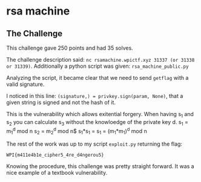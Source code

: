 rsa machine
===============

The Challenge
------------------

This challenge gave 250 points and had 35 solves.

The challenge description said: `nc rsamachine.wpictf.xyz 31337 (or 31338 or 31339)`.
Additionally a python script was given: `rsa_machine_public.py`

Analyzing the script, it became clear that we need to send `getflag` with a valid signature.

I noticed in this line: `(signature,) = privkey.sign(param, None)`, 
that a given string is signed and not the hash of it. 

This is the vulnerability which allows exitential forgery.
When having s<sub>1</sub> and s<sub>2</sub> you can calculate s<sub>3</sub> without the knowloedge of the private key d.
s<sub>1</sub> = m<sub>1</sub><sup>d</sup> mod n s<sub>2</sub> = m<sub>2</sub><sup>d</sup> mod n$ s<sub>1</sub>*s<sub>1</sub> = s<sub>1</sub> = (m<sub>1</sub>*m<sub>1</sub>)<sup>d</sup> mod n

The rest of the work was up to my script `exploit.py` returning the flag:

`WPI{m411e4b1e_cipher5_4re_d4ngerou5}`

Knowing the procedure, this challenge was pretty straight forward.
It was a nice example of a textbook vulnerability.